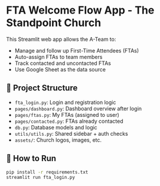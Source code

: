 # FTA Welcome Flow App - The Standpoint Church

This Streamlit web app allows the A-Team to:
- Manage and follow up First-Time Attendees (FTAs)
- Auto-assign FTAs to team members
- Track contacted and uncontacted FTAs
- Use Google Sheet as the data source

## 📁 Project Structure
- `fta_login.py`: Login and registration logic
- `pages/dashboard.py`: Dashboard overview after login
- `pages/ftas.py`: My FTAs (assigned to user)
- `pages/contacted.py`: FTAs already contacted
- `db.py`: Database models and logic
- `utils/utils.py`: Shared sidebar + auth checks
- `assets/`: Church logos, images, etc.

## 💾 How to Run

```bash
pip install -r requirements.txt
streamlit run fta_login.py